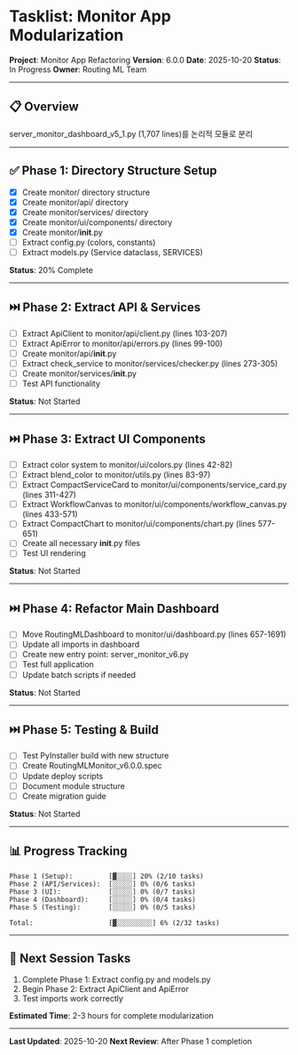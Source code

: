 # Tasklist: Monitor App Modularization

**Project**: Monitor App Refactoring
**Version**: 6.0.0
**Date**: 2025-10-20
**Status**: In Progress
**Owner**: Routing ML Team

---

## 📋 Overview

server_monitor_dashboard_v5_1.py (1,707 lines)를 논리적 모듈로 분리

---

## ✅ Phase 1: Directory Structure Setup

- [x] Create monitor/ directory structure
- [x] Create monitor/api/ directory
- [x] Create monitor/services/ directory
- [x] Create monitor/ui/components/ directory
- [x] Create monitor/__init__.py
- [ ] Extract config.py (colors, constants)
- [ ] Extract models.py (Service dataclass, SERVICES)

**Status**: 20% Complete

---

## ⏭️ Phase 2: Extract API & Services

- [ ] Extract ApiClient to monitor/api/client.py (lines 103-207)
- [ ] Extract ApiError to monitor/api/errors.py (lines 99-100)
- [ ] Create monitor/api/__init__.py
- [ ] Extract check_service to monitor/services/checker.py (lines 273-305)
- [ ] Create monitor/services/__init__.py
- [ ] Test API functionality

**Status**: Not Started

---

## ⏭️ Phase 3: Extract UI Components

- [ ] Extract color system to monitor/ui/colors.py (lines 42-82)
- [ ] Extract blend_color to monitor/utils.py (lines 83-97)
- [ ] Extract CompactServiceCard to monitor/ui/components/service_card.py (lines 311-427)
- [ ] Extract WorkflowCanvas to monitor/ui/components/workflow_canvas.py (lines 433-571)
- [ ] Extract CompactChart to monitor/ui/components/chart.py (lines 577-651)
- [ ] Create all necessary __init__.py files
- [ ] Test UI rendering

**Status**: Not Started

---

## ⏭️ Phase 4: Refactor Main Dashboard

- [ ] Move RoutingMLDashboard to monitor/ui/dashboard.py (lines 657-1691)
- [ ] Update all imports in dashboard
- [ ] Create new entry point: server_monitor_v6.py
- [ ] Test full application
- [ ] Update batch scripts if needed

**Status**: Not Started

---

## ⏭️ Phase 5: Testing & Build

- [ ] Test PyInstaller build with new structure
- [ ] Create RoutingMLMonitor_v6.0.0.spec
- [ ] Update deploy scripts
- [ ] Document module structure
- [ ] Create migration guide

**Status**: Not Started

---

## 📊 Progress Tracking

```
Phase 1 (Setup):         [▓░░░░] 20% (2/10 tasks)
Phase 2 (API/Services):  [░░░░░] 0% (0/6 tasks)
Phase 3 (UI):            [░░░░░] 0% (0/7 tasks)
Phase 4 (Dashboard):     [░░░░░] 0% (0/4 tasks)
Phase 5 (Testing):       [░░░░░] 0% (0/5 tasks)

Total:                   [▓░░░░░░░░░] 6% (2/32 tasks)
```

---

## 🎯 Next Session Tasks

1. Complete Phase 1: Extract config.py and models.py
2. Begin Phase 2: Extract ApiClient and ApiError
3. Test imports work correctly

**Estimated Time**: 2-3 hours for complete modularization

---

**Last Updated**: 2025-10-20
**Next Review**: After Phase 1 completion
